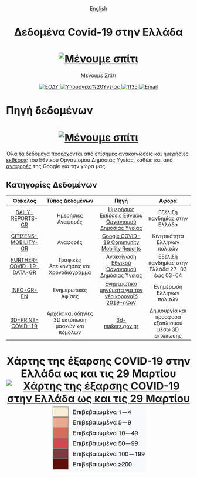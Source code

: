 <p align="center">
  <a href="https://github.com/estamos/COVID-19-GR-DATA/blob/master/README_EN.md">English</a>
</p>

<h1 align="center">Δεδομένα Covid-19 στην Ελλάδα
<h1 align="center">
  <a href="https://menoumespiti.gr/" title="Μένουμε Σπίτι">
    <img alt="Μένουμε σπίτι" src="https://menoumespiti.gr/wp-content/uploads/2020/03/menoume_spiti-600-600-plain.svg" width="164px" height="189px" />
  </a>
  <br />
</h1>
<p align="center">
  Μένουμε Σπίτι
</p>

<div align="center">
  <a href="https://eody.gov.gr/">
    <img alt="ΕΟΔΥ" src="https://img.shields.io/badge/ΕΟΔΥ-blue.svg" />
  </a>
  <a href="https://www.moh.gov.gr/">
    <img alt="Υπουργείο%20Υγείας" src="https://img.shields.io/badge/Υπουργείο%20Υγείας-orange.svg" />
  </a>
  <a href="tel:1135">
    <img alt="1135" src="https://img.shields.io/badge/1135-green.svg" />
  </a>  
  <a href="mailto:info@eody.gov.gr">
    <img alt="Email" src="https://img.shields.io/badge/info@eody.gov.gr-red.svg" />
  </a>
</div>

# Πηγή δεδομένων
<h1 align="center">
  <a href="https://eody.gov.gr/" title="Εθνικός Οργανισμός Δημόσιας Υγείας">
    <img alt="Μένουμε σπίτι" src="https://eody.gov.gr/wp-content/themes/egritosTpl/images/eody-el.png" width="164px" height="189px" />
  </a>
</h1>

Όλα τα δεδομένα προέρχονται από επίσημες ανακοινώσεις και [ημερήσιες εκθέσεις](https://eody.gov.gr/epidimiologika-statistika-dedomena/imerisies-ektheseis-covid-19/) του Εθνικού Οργανισμού Δημόσιας Υγείας, καθώς και από [αναφορές](https://www.google.com/covid19/mobility/) της Google για την χώρα μας.

## Κατηγορίες Δεδομένων

Φάκελος | Τύπος Δεδομένων | Πηγή | Αφορά
:------:|:--------:|:--------:|:--------:|
[DAILY-REPORTS-GR](https://github.com/estamos/COVID-19-GR-DATA/tree/master/DAILY-REPORTS-GR) | Ημερήσιες Αναφορές | [Ημερήσιες Εκθέσεις Εθνικού Οργανισμού Δημόσιας Υγείας](https://eody.gov.gr/epidimiologika-statistika-dedomena/imerisies-ektheseis-covid-19/) | Εξέλιξη πανδημίας στην Ελλάδα
[CITIZENS-MOBILITY-GR](https://github.com/estamos/COVID-19-GR-DATA/tree/master/CITIZENS-MOBILITY-GR) | Αναφορές | [Google COVID-19 Community Mobility Reports](https://www.google.com/covid19/mobility/) | Κινητικότητα Ελλήνων πολιτών
[FURTHER-COVID-19-DATA-GR](https://github.com/estamos/COVID-19-GR-DATA/tree/master/FURTHER-COVID-19-DATA-GR) | Γραφικές Απεικονήσεις και Χρονοδιάγραμμα | [Ανακοίνωση Εθνικού Οργανισμού Δημόσιας Υγείας](https://eody.gov.gr/en/further-covid-19-data-from-greece/) | Εξέλιξη πανδημίας στην Ελλάδα 27-03 έως 03-04
[INFO-GR-EN](https://github.com/estamos/COVID-19-GR-DATA/tree/master/INFO-GR-EN) | Ενημερωτικές Αφίσες | [Ενημερωτικά μηνύματα για τον νέο κοροναϊό 2019-nCoV](https://eody.gov.gr/enimerotika-minymata-gia-ton-neo-koronaio-2019-ncov/) | Ενημέρωση Ελλήνων πολιτών
[3D-PRINT-COVID-19](https://github.com/estamos/COVID-19-GR-DATA/tree/master/3D-PRINT-COVID-19) | Αρχεία και οδηγίες 3D εκτύπωση μασκών και πόμολων | [3d-makers.gov.gr](https://3d-makers.gov.gr/) | Δημιουργία και προσφορά εξοπλισμού μέσω 3D εκτύπωσης

<h1 align="center">Χάρτης της έξαρσης COVID-19 στην Ελλάδα ως και τις 29 Μαρτίου
  <a href="https://el.wikipedia.org/wiki/%CE%A0%CE%B1%CE%BD%CE%B4%CE%B7%CE%BC%CE%AF%CE%B1_%CF%84%CE%BF%CF%85_%CE%BA%CE%BF%CF%81%CE%BF%CE%BD%CE%BF%CF%8A%CE%BF%CF%8D_%CF%83%CF%84%CE%B7%CE%BD_%CE%95%CE%BB%CE%BB%CE%AC%CE%B4%CE%B1_%CF%84%CE%BF_2020" title="Χάρτης της έξαρσης COVID-19 στην Ελλάδα ως και τις 29 Μαρτίου">
    <img alt="Χάρτης της έξαρσης COVID-19 στην Ελλάδα ως και τις 29 Μαρτίου" src="https://upload.wikimedia.org/wikipedia/commons/thumb/7/79/COVID-19_Outbreak_Cases_in_Greece_per_regional_unit_%28prefecture%29.svg/2498px-COVID-19_Outbreak_Cases_in_Greece_per_regional_unit_%28prefecture%29.svg.png" />
    <img alt="Χάρτης της έξαρσης COVID-19 στην Ελλάδα ως και τις 29 Μαρτίου" src="https://raw.githubusercontent.com/estamos/COVID-19-GR-DATA/master/FURTHER-COVID-19-DATA-GR/COVID-19_Outbreak_Cases_in_Greece_per_regional_unit.png" width="258px" height="183px"/>    
  </a>
  <br />
</h1>

